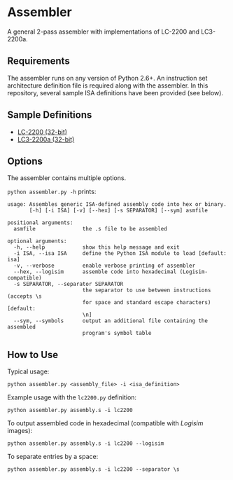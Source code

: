 # Assembler
A general 2-pass assembler with implementations of LC-2200 and LC3-2200a.

## Requirements
The assembler runs on any version of Python 2.6+.  An instruction set architecture definition file is required along with the assembler.  In this repository, several sample ISA definitions have been provided (see below).

## Sample Definitions
* [LC-2200 (32-bit)](lc2200.py)
* [LC3-2200a (32-bit)](lc32200a.py)

## Options
The assembler contains multiple options.

`python assembler.py -h` prints:
```
usage: Assembles generic ISA-defined assembly code into hex or binary.
       [-h] [-i ISA] [-v] [--hex] [-s SEPARATOR] [--sym] asmfile

positional arguments:
  asmfile               the .s file to be assembled

optional arguments:
  -h, --help            show this help message and exit
  -i ISA, --isa ISA     define the Python ISA module to load [default: isa]
  -v, --verbose         enable verbose printing of assembler
  --hex, --logisim      assemble code into hexadecimal (Logisim-compatible)
  -s SEPARATOR, --separator SEPARATOR
                        the separator to use between instructions (accepts \s
                        for space and standard escape characters) [default:
                        \n]
  --sym, --symbols      output an additional file containing the assembled
                        program's symbol table

```

## How to Use
Typical usage:
```
python assembler.py <assembly_file> -i <isa_definition>
```

Example usage with the `lc2200.py` definition:
```
python assembler.py assembly.s -i lc2200
```

To output assembled code in hexadecimal (compatible with *Logisim* images):
```
python assembler.py assembly.s -i lc2200 --logisim
```

To separate entries by a space:
```
python assembler.py assembly.s -i lc2200 --separator \s
```
